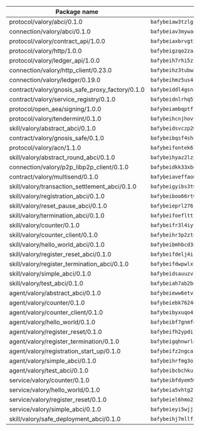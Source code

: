 | Package name                                                  | Package hash                                                  |
| ------------------------------------------------------------- | ------------------------------------------------------------- |
| protocol/valory/abci/0.1.0                                    | `bafybeiaw3tzlg3rkvnn5fcufblktmfwngmxugn4yo7pyjp76zz6aqtqcay` |
| connection/valory/abci/0.1.0                                  | `bafybeiav3mywaeik35huowg6vjekllqiaeorxlc6eesc6aftlb7msh6mdu` |
| protocol/valory/contract_api/1.0.0                            | `bafybeiaxbrvgtbdrh4lslskuxyp4awyr4whcx3nqq5yrr6vimzsxg5dy64` |
| protocol/valory/http/1.0.0                                    | `bafybeigzqo2zaakcjtzzsm6dh4x73v72xg6ctk6muyp5uq5ueb7y34fbxy` |
| protocol/valory/ledger_api/1.0.0                              | `bafybeih7rhi5zvfvwakx5ifgxsz2cfipeecsh7bm3gnudjxtvhrygpcftq` |
| connection/valory/http_client/0.23.0                          | `bafybeihz3tubwado7j3wlivndzzuj3c6fdsp4ra5r3nqixn3ufawzo3wii` |
| connection/valory/ledger/0.19.0                               | `bafybeihmz5us4ntmzvgikpkx4tththrl7zvou4uiebvletdeliidiuhi6m` |
| contract/valory/gnosis_safe_proxy_factory/0.1.0               | `bafybeiddl4gsnngdztzmgvxka72horqcyh6pgdkb6jz3w6ephf2wx6kjie` |
| contract/valory/service_registry/0.1.0                        | `bafybeidnlrhq5tphu2bao4uslpku77qpbkyuifm2ov2w6gl36heee4ivuq` |
| protocol/open_aea/signing/1.0.0                               | `bafybeiambqptflge33eemdhis2whik67hjplfnqwieoa6wblzlaf7vuo44` |
| protocol/valory/tendermint/0.1.0                              | `bafybeihcnjhovvyyfbkuw5sjyfx2lfd4soeocfqzxz54g67333m6nk5gxq` |
| skill/valory/abstract_abci/0.1.0                              | `bafybeidsvczp2wdu63eic7ytv2tdioscr2flaqfys755j5775xqotxqd54` |
| contract/valory/gnosis_safe/0.1.0                             | `bafybeibqsf4sh4f4lshbxnwapzxuul6ywzgq4nfoxd7wye6s3ncb5amlvq` |
| protocol/valory/acn/1.1.0                                     | `bafybeifontek6tvaecatoauiule3j3id6xoktpjubvuqi3h2jkzqg7zh7a` |
| skill/valory/abstract_round_abci/0.1.0                        | `bafybeihyaz2lzprngu3ooahxnkz3lj2ajr6awcfxr4e475gto3y6ps4nua` |
| connection/valory/p2p_libp2p_client/0.1.0                     | `bafybeidkk33xbga54szmitk6uwsi3ef56hbbdbuasltqtiyki34hgfpnxa` |
| contract/valory/multisend/0.1.0                               | `bafybeiaveffaomsnmsc5hx62o77u7ilma6eipox7m5lrwa56737ektva3i` |
| skill/valory/transaction_settlement_abci/0.1.0                | `bafybeigyibs3twud6tuuaivoufsfd3laf4r7ctoc56itfuo3kdcpbtuoxu` |
| skill/valory/registration_abci/0.1.0                          | `bafybeiboo66rtwbh4bnuwdykdtmiclp364zx66rlduvfuk7xqjodq6ok4e` |
| skill/valory/reset_pause_abci/0.1.0                           | `bafybeieprl276zsi3vfy2o42vda5tda3s4buaz7poxvzdx3kjwxbrj27o4` |
| skill/valory/termination_abci/0.1.0                           | `bafybeifoeflttszx3s3jhw42dyqq4nlt7eqq543r6tosfymu27exdjhck4` |
| skill/valory/counter/0.1.0                                    | `bafybeifr3l4iyvqrchakm2g4schotbbuh5efghro6jm7iearsdkkicjioy` |
| skill/valory/counter_client/0.1.0                             | `bafybeihr3p2ztqpbgzuo4xi7gwq4hjcc3khibirritnxkajaugshlzxjke` |
| skill/valory/hello_world_abci/0.1.0                           | `bafybeibmhbcd3gpxgt75u3pf6zmnymyvd4wfd3ox53zpqfx6j5ijwtxbmy` |
| skill/valory/register_reset_abci/0.1.0                        | `bafybeifdelj4iz4igonnbgg7664uq6gzrshzeluw5kimi4gnxax5gd27he` |
| skill/valory/register_termination_abci/0.1.0                  | `bafybeifdwpwlx7zih45d4u5avvxx4im4oa3wp7l2uhk7h4y4aybtfy53ua` |
| skill/valory/simple_abci/0.1.0                                | `bafybeidsauuzv2ek3ohww3nksl426x56kox2dkqpsjqwxpzhhbfvylefd4` |
| skill/valory/test_abci/0.1.0                                  | `bafybeiah7ab2becaqoh3bxr4hcqh2wbwzee5azwk54razzbtiun43gipju` |
| agent/valory/abstract_abci/0.1.0                              | `bafybeieww6etv27hv7jp5jphkf57qogsbaszts3l7yxs2lks6jsjju64mi` |
| agent/valory/counter/0.1.0                                    | `bafybeiebk7624gk4uh43mnaktxidkqzzcywsb3bh2xgxihqarjhj5h24wy` |
| agent/valory/counter_client/0.1.0                             | `bafybeibyxuqo4itomksd6wvr3loblr2ba4jxa4x3wvtgr3rofpl5xueaaa` |
| agent/valory/hello_world/0.1.0                                | `bafybeibf7gnmfdj6bjtf4by5kr7tdjcmtjogorbi7izsh2ycliz2jjl5sy` |
| agent/valory/register_reset/0.1.0                             | `bafybeifh2ypdirwtq6fzvn3imtjx52g3llspibveptfezws4j3ffc6da2u` |
| agent/valory/register_termination/0.1.0                       | `bafybeigqhnwrl4e6lnkqmkgs3k2cz4t64mn6b4a2jl5vliybd6a2xaucpa` |
| agent/valory/registration_start_up/0.1.0                      | `bafybeifz2ngcar6a6wevlsbfwrcfesztty6us7bgemzkufjop53cgp6fda` |
| agent/valory/simple_abci/0.1.0                                | `bafybeihrfmg3o24jkji7mg26alwhzp2a27tiq4nv2jha6nz464n6tzvuei` |
| agent/valory/test_abci/0.1.0                                  | `bafybeibcbchkuccbijgh2oa5qks2vysfm2gl3kjffzujhhjwqilozblfpe` |
| service/valory/counter/0.1.0                                  | `bafybeibfdyem5w3kcjdljsilvjxwrbmyo2igafx3zg6i3vteh5donsm434` |
| service/valory/hello_world/0.1.0                              | `bafybeia5vhtg2ff2ovnqagmsoqaxs2rcth75mgadc5cnvwqzsxkeldo4vy` |
| service/valory/register_reset/0.1.0                           | `bafybeiel6hmo257hfls2sgk2epbmeg2wlxi5lspgvhkny7wgtvj46du3h4` |
| service/valory/simple_abci/0.1.0                              | `bafybeieyi5wjjiqyjtpcank7ajwimv6wemdxy2lnl4nm44i5b2dvkptg2i` |
| skill/valory/safe_deployment_abci/0.1.0                       | `bafybeihj7mllf24s34ruqoh3ktsb4a7mifh4grrbqyrx4fltr6j7yhm7ie` |

